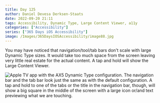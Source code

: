 ```yaml
---
title: Day 125
author: Daniel Devesa Derksen-Staats
date: 2022-09-20 21:11
tags: Accessibility, Dynamic Type, Large Content Viewer, a11y
categories: ["Accessibility"]
series: ["365 Days iOS Accessibility"]
image: /Images/365DaysIOSAccessibility/image88.jpg
---
```


You may have noticed that navigation/tool/tab bars don't scale with large Dynamic Type sizes. It would take too much space from the screen leaving very little real estate for the actual content. A tap and hold will show the Large Content Viewer.

![Apple TV app with the AX5 Dynamic Type configuration. The navigation bar and the tab bar look just the same as with the default configuration. A tap and hold to one of the tabs or the title in the navigation bar, though, will show a big square in the middle of the screen with a large icon or/and text previewing what we are touching.](/Images/365DaysIOSAccessibility/image88.jpg)